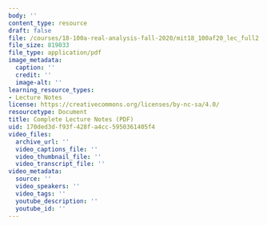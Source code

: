 ```yaml
---
body: ''
content_type: resource
draft: false
file: /courses/18-100a-real-analysis-fall-2020/mit18_100af20_lec_full2.pdf
file_size: 819033
file_type: application/pdf
image_metadata:
  caption: ''
  credit: ''
  image-alt: ''
learning_resource_types:
- Lecture Notes
license: https://creativecommons.org/licenses/by-nc-sa/4.0/
resourcetype: Document
title: Complete Lecture Notes (PDF)
uid: 170ded3d-f93f-428f-a4cc-5950361405f4
video_files:
  archive_url: ''
  video_captions_file: ''
  video_thumbnail_file: ''
  video_transcript_file: ''
video_metadata:
  source: ''
  video_speakers: ''
  video_tags: ''
  youtube_description: ''
  youtube_id: ''
---
```

